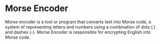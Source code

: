 # Morse Encoder
Morse encoder is a tool or program that converts text into Morse code, a system of representing letters and numbers using a combination of dots (.) and dashes (-). Morse Encoder is responsible for encrypting English into Morse code.

